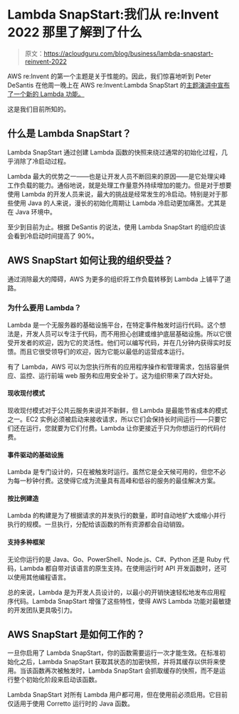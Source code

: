 # Lambda SnapStart:我们从 re:Invent 2022 那里了解到了什么

> 原文：<https://acloudguru.com/blog/business/lambda-snapstart-reinvent-2022>

AWS re:Invent 的第一个主题是关于性能的。因此，我们惊喜地听到 Peter DeSantis 在他周一晚上在 AWS re:Invent:Lambda SnapStart 的[主题演讲中宣布了一个新的 Lambda 功能。](https://acloudguru.com/blog/engineering/aws-reinvent-2022-day-1-overview)

这是我们目前所知的。

## 什么是 Lambda SnapStart？

Lambda SnapStart 通过创建 Lambda 函数的快照来绕过通常的初始化过程，几乎消除了冷启动过程。

Lambda 最大的优势之一——也是让开发人员不断回来的原因——是它处理尖峰工作负载的能力。通俗地说，就是处理工作量意外持续增加的能力。但是对于想要使用 Lambda 的开发人员来说，最大的挑战是经常发生的冷启动。特别是对于那些使用 Java 的人来说，漫长的初始化周期让 Lambda 冷启动更加痛苦。尤其是在 Java 环境中。

至少到目前为止。根据 DeSantis 的说法，使用 Lambda SnapStart 的组织应该会看到冷启动时间提高了 90%。

## AWS SnapStart 如何让我的组织受益？

通过消除最大的障碍，AWS 为更多的组织将工作负载转移到 Lambda 上铺平了道路。

### 为什么要用 Lambda？

Lambda 是一个无服务器的基础设施平台，在特定事件触发时运行代码。这个想法是，开发人员可以专注于代码，而不用担心创建或维护底层基础设施。所以它很受开发者的欢迎，因为它的灵活性。他们可以编写代码，并在几分钟内获得实时反馈。而且它很受领导们的欢迎，因为它能以最低的运营成本运行。

有了 Lambda，AWS 可以为您执行所有的应用程序操作和管理需求，包括容量供应、监控、运行前端 web 服务和应用安全补丁。这为组织带来了四大好处。

#### 现收现付模式

现收现付模式对于公共云服务来说并不新鲜，但 Lambda 是最能节省成本的模式之一。EC2 实例必须被启动来接收请求，所以它们会保持长时间运行——只要它们还在运行，您就要为它们付费。Lambda 让你更接近于只为你想运行的代码付费。

#### 事件驱动的基础设施

Lambda 是专门设计的，只在被触发时运行。虽然它是全天候可用的，但您不必为每一秒钟付费。这使得它成为流量具有高峰和低谷的服务的最佳解决方案。

#### 按比例建造

Lambda 的构建是为了根据请求的并发执行的数量，即时自动地扩大或缩小并行执行的规模。一旦执行，分配给该函数的所有资源都会自动销毁。

#### 支持多种框架

无论你运行的是 Java、Go、PowerShell、Node.js、C#、Python 还是 Ruby 代码，Lambda 都自带对该语言的原生支持。在使用运行时 API 开发函数时，还可以使用其他编程语言。

总的来说，Lambda 是为开发人员设计的，以最小的开销快速轻松地发布应用程序代码。Lambda SnapStart 增强了这些特性，使得 AWS Lambda 功能对最敏捷的开发团队更具吸引力。

## AWS SnapStart 是如何工作的？

一旦你启用了 Lambda SnapStart，你的函数需要运行一次才能生效。在标准初始化之后，Lambda SnapStart 获取其状态的加密快照，并将其缓存以供将来使用。当该函数再次被触发时，Lambda SnapStart 会抓取缓存的快照，而不是运行整个初始化阶段来启动该函数。

Lambda SnapStart 对所有 Lambda 用户都可用，但在使用前必须启用。它目前仅适用于使用 Corretto 运行时的 Java 函数。